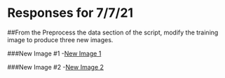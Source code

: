 # Responses for 7/7/21

##From the Preprocess the data section of the script, modify the training image to produce three new images.

###New Image #1
-[New Image 1](NewImage1.md)

###New Image #2
-[New Image 2](NewImage2.md)


